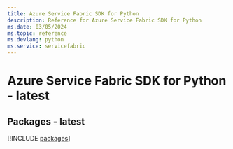```yaml
---
title: Azure Service Fabric SDK for Python
description: Reference for Azure Service Fabric SDK for Python
ms.date: 03/05/2024
ms.topic: reference
ms.devlang: python
ms.service: servicefabric
---
```

# Azure Service Fabric SDK for Python - latest
## Packages - latest
[!INCLUDE [packages](service-fabric-index.md)]